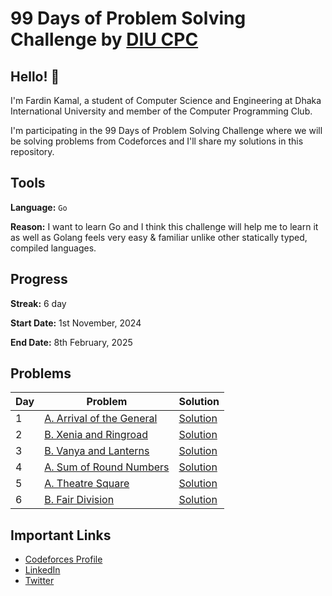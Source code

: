 # 99 Days of Problem Solving Challenge by [DIU CPC](https://www.linkedin.com/company/diu-cpc-computer-programming-club)

## Hello! 👋

I'm Fardin Kamal, a student of Computer Science and Engineering at Dhaka International University and member of the Computer Programming Club.

I'm participating in the 99 Days of Problem Solving Challenge where we will be solving problems from Codeforces and I'll share my solutions in this repository.


## Tools
**Language:** `Go`

**Reason:** I want to learn Go and I think this challenge will help me to learn it as well as Golang feels very easy & familiar unlike other statically typed, compiled languages.


## Progress
**Streak:** 6 day

**Start Date:** 1st November, 2024

**End Date:** 8th February, 2025


## Problems

| Day | Problem                                                                      | Solution               |
|-----|------------------------------------------------------------------------------|------------------------|
| 1   | [A. Arrival of the General](https://codeforces.com/problemset/problem/144/A) | [Solution](./day-1.go) |
| 2   | [B. Xenia and Ringroad](https://codeforces.com/problemset/problem/339/B)     | [Solution](./day-2.go) |
| 3   | [B. Vanya and Lanterns](https://codeforces.com/problemset/problem/492/B)     | [Solution](./day-3.go) |
| 4   | [A. Sum of Round Numbers](https://codeforces.com/problemset/problem/1352/A)  | [Solution](./day-4.go) |
| 5   | [A. Theatre Square](https://codeforces.com/problemset/problem/1/A)           | [Solution](./day-5.go) |
| 6   | [B. Fair Division](https://codeforces.com/problemset/problem/1472/B)         | [Solution](./day-6.go) |


## Important Links

- [Codeforces Profile](https://codeforces.com/profile/fardinkamal62)
- [LinkedIn](https://www.linkedin.com/in/fardinkamal62)
- [Twitter](https://twitter.com/fardinkamal62)
